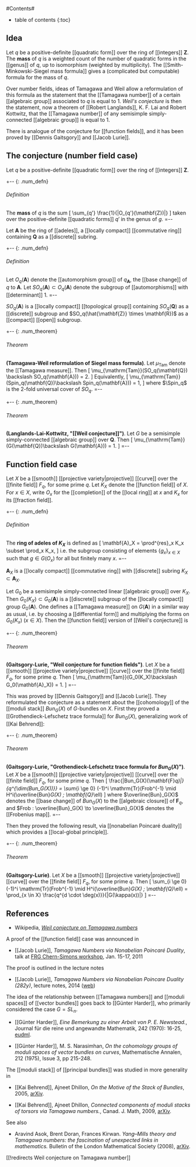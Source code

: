 
#Contents#
* table of contents
{:toc}

## Idea

Let $q$ be a positive-definite [[quadratic form]] over the ring of [[integers]] $\mathbf{Z}$.  The **mass** of $q$ is a weighted count of the number of quadratic forms in the [[genus]] of $q$, up to isomorphism (weighted by multiplicity).  The [[Smith-Minkowski-Siegel mass formula]] gives a (complicated but computable) formula for the mass of $q$.

Over number fields, ideas of Tamagawa and Weil allow a reformulation of this formula as the statement that the [[Tamagawa number]] of a certain [[algebraic group]] associated to $q$ is equal to 1.  _Weil's conjecture_ is then the statement, now a theorem of [[Robert Langlands]], K. F. Lai and Robert Kottwitz, that the [[Tamagawa number]] of any semisimple simply-connected [[algebraic group]] is equal to 1.

There is analogue of the conjecture for [[function fields]], and it has been proved by [[Dennis Gaitsgory]] and [[Jacob Lurie]].

## The conjecture (number field case)

Let $q$ be a positive-definite [[quadratic form]] over the ring of [[integers]] $\mathbf{Z}$.

+-- {: .num_defn}
###### Definition
The **mass** of $q$ is the sum
  \[ \sum_{q'} \frac{1}{|O_{q'}(\mathbf{Z})|} \]
taken over the positive-definite [[quadratic forms]] $q'$ in the genus of $g$.
=--

Let $\mathbf{A}$ be the ring of [[adeles]], a [[locally compact]] [[commutative ring]] containing $\mathbf{Q}$ as a [[discrete]] subring.

+-- {: .num_defn}
###### Definition
Let $O_q(\mathbf{A})$ denote the [[automorphism group]] of $q_\mathbf{A}$, the [[base change]] of $q$ to $\mathbf{A}$.  Let $SO_q(\mathbf{A}) \subset O_q(\mathbf{A})$ denote the subgroup of [[automorphisms]] with [[determinant]] 1.
=--

$SO_q(\mathbf{A})$ is a [[locally compact]] [[topological group]] containing $SO_q(\mathbf{Q})$ as a [[discrete]] subgroup and $SO_q(\hat{\mathbf{Z}} \times \mathbf{R})$ as a [[compact]] [[open]] subgroup.

+-- {: .num_theorem}
###### Theorem
**(Tamagawa-Weil reformulation of Siegel mass formula)**.
Let $\mu_{\mathrm{Tam}}$ denote the [[Tamagawa measure]].  Then
  \[ \mu_{\mathrm{Tam}}(SO_q(\mathbf{Q}) \backslash SO_q(\mathbf{A})) = 2. \]
Equivalently,
  \[ \mu_{\mathrm{Tam}}(Spin_q(\mathbf{Q})\backslash Spin_q(\mathbf{A})) = 1, \]
where $\Spin_q$ is the 2-fold universal cover of $SO_q$.
=--

+-- {: .num_theorem}
###### Theorem
**(Langlands-Lai-Kottwitz, "[[Weil conjecture]]")**.
Let $G$ be a semisimple simply-connected [[algebraic group]] over $\mathbf{Q}$.  Then
  \[ \mu_{\mathrm{Tam}}(G(\mathbf{Q})\backslash G(\mathbf{A})) = 1. \]
=--

## Function field case

Let $X$ be a [[smooth]] [[projective variety|projective]] [[curve]] over the [[finite field]] $F_q$, for some prime $q$.  Let $K_X$ denote the [[function field]] of $X$.  For $x \in X$, write $O_x$ for the [[completion]] of the [[local ring]] at $x$ and $K_x$ for its [[fraction field]].

+-- {: .num_defn}
###### Definition
The **ring of adeles of $K_X$** is defined as
  \[ \mathbf{A}_X = \prod^{res}_x K_x \subset \prod_x K_x, \]
i.e. the subgroup consisting of elements $\{g_x\}_{x \in X}$ such that $g \in G(O_x)$ for all but finitely many $x$.
=--

$\mathbf{A}_X$ is a [[locally compact]] [[commutative ring]] with [[discrete]] subring $K_X \subset \mathbf{A}_X$.

Let $G_0$ be a semisimple simply-connected linear [[algebraic group]] over $K_X$.  Then $G_0(K_X) \subset G_0(\mathbf{A})$ is a [[discrete]] subgroup of the [[locally compact]] group $G_0(\mathbf{A})$.  One defines a [[Tamagawa measure]] on $G(\mathbf{A})$ in a similar way as usual, i.e. by choosing a [[differential form]] and multiplying the forms on $G_0(K_x)$ ($x \in X$).  Then the [[function field]] version of [[Weil's conjecture]] is

+-- {: .num_theorem}
###### Theorem
**(Gaitsgory-Lurie, "Weil conjecture for function fields")**.
Let $X$ be a [[smooth]] [[projective variety|projective]] [[curve]] over the [[finite field]] $F_q$, for some prime $q$.  Then
  \[ \mu_{\mathrm{Tam}}(G_0(K_X)\backslash G_0(\mathbf{A}_X)) = 1. \]
=--

This was proved by [[Dennis Gaitsgory]] and [[Jacob Lurie]].  They reformulated the conjecture as a statement about the [[cohomology]] of the [[moduli stack]] $Bun_G(X)$ of $G$-bundles on $X$.  First they proved a [[Grothendieck-Lefschetz trace formula]] for $Bun_G(X)$, generalizing work of [[Kai Behrend]]:

+-- {: .num_theorem}
###### Theorem
**(Gaitsgory-Lurie, "Grothendieck-Lefschetz trace formula for $Bun_G(X)$")**.
Let $X$ be a [[smooth]] [[projective variety|projective]] [[curve]] over the [[finite field]] $F_q$, for some prime $q$.  Then
  \[ \frac{|Bun_G(X)(\mathbf{F}_q)|}{q^{\dim(Bun_G(X))}} = \sum_{i \ge 0} (-1)^i \mathrm{Tr}(Frob^{-1} \mid H^i(\overline{Bun}_G(X) ; \mathbf{Q}_\ell)  \]
where $\overline{Bun}_G(X)$ denotes the [[base change]] of $Bun_G(X)$ to the [[algebraic closure]] of $\mathbf{F}_q$, and $Frob : \overline{Bun}_G(X) \to \overline{Bun}_G(X)$ denotes the [[Frobenius map]].
=--

Then they proved the following result, via [[nonabelian Poincaré duality]] which provides a [[local-global principle]].

+-- {: .num_theorem}
###### Theorem
**(Gaitsgory-Lurie)**.
Let $X$ be a [[smooth]] [[projective variety|projective]] [[curve]] over the [[finite field]] $F_q$, for some prime $q$.  Then
  \[ \sum_{i \ge 0} (-1)^i \mathrm{Tr}(Frob^{-1} \mid H^i(\overline{Bun}_G(X) ; \mathbf{Q}_\ell) = \prod_{x \in X} \frac{q^{d \cdot \deg(x)}}{|G(\kappa(x))|} \]
=--

## References

* Wikipedia, _[Weil conjecture on Tamagawa numbers](https://en.wikipedia.org/wiki/Weil_conjecture_on_Tamagawa_numbers)_

A proof of the [[function field]] case was announced in 

* [[Jacob Lurie]], _Tamagawa Numbers via Nonabelian Poincaré Duality_, talk at  [FRG Chern-Simons workshop](http://people.mpim-bonn.mpg.de/teichner/Older/FRG-3.html), Jan. 15-17, 2011

The proof is outlined in the lecture notes

* [[Jacob Lurie]], _Tamagawa Numbers via Nonabelian Poincare Duality (282y)_, lecture notes, 2014 ([web](http://www.math.harvard.edu/~lurie/282y.html))

The idea of the relationship between [[Tamagawa numbers]] and [[moduli spaces]] of [[vector bundles]] goes back to [[Günter Harder]], who primarily considered the case $G = SL_n$.

* [[Günter Harder]], _Eine Bemerkung zu einer Arbeit von P. E. Newstead._, Journal für die reine und angewandte Mathematik, 242 (1970): 16-25, [eudml](http://eudml.org/doc/151010).

* [[Günter Harder]], M. S. Narasimhan, _On the cohomology groups of moduli spaces of vector bundles on curves_, Mathematische Annalen, 212 (1975), Issue 3, pp 215-248.

The [[moduli stack]] of [[principal bundles]] was studied in more generality in

* [[Kai Behrend]], Ajneet Dhillon, _On the Motive of the Stack of Bundles_, 2005,  [arXiv](http://arxiv.org/abs/math/0512640).

* [[Kai Behrend]], Ajneet Dhillon, _Connected components of moduli stacks of torsors via Tamagawa numbers._, Canad. J. Math, 2009, [arXiv](http://arxiv.org/abs/math/0503383).

See also

* Aravind Asok, Brent Doran, Frances Kirwan. _Yang–Mills theory and Tamagawa numbers: the fascination of unexpected links in mathematics._ Bulletin of the London Mathematical Society (2008), [arXiv](http://arxiv.org/abs/0801.4733).

[[!redirects Weil conjecture on Tamagawa number]]